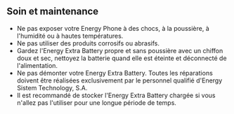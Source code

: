 ## Soin et maintenance

*	Ne pas exposer votre Energy Phone à des chocs, à la poussière, à l'humidité ou à hautes températures.
*	Ne pas utiliser des produits corrosifs ou abrasifs.
*	Gardez l'Energy Extra Battery propre et sans poussière avec un chiffon doux et sec, nettoyez la batterie quand elle est éteinte et déconnecté de l'alimentation.
*	Ne pas démonter votre Energy Extra Battery. Toutes les réparations doivent être réalisées exclusivement par le personnel qualifié d'Energy Sistem Technology, S.A.
*	Il est recommandé de stocker l'Energy Extra Battery chargée si vous n'allez pas l'utiliser pour une longue période de temps.




